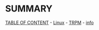 # SUMMARY
[TABLE OF CONTENT](./README.md)
    - [Linux](./linux.md)
    - [TRPM](./TRPM.md)
    - [info](./info.md)
